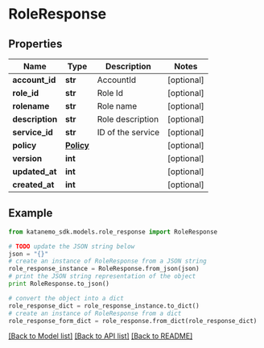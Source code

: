 # RoleResponse


## Properties
Name | Type | Description | Notes
------------ | ------------- | ------------- | -------------
**account_id** | **str** | AccountId | [optional] 
**role_id** | **str** | Role Id | [optional] 
**rolename** | **str** | Role name | [optional] 
**description** | **str** | Role description | [optional] 
**service_id** | **str** | ID of the service | [optional] 
**policy** | [**Policy**](Policy.md) |  | [optional] 
**version** | **int** |  | [optional] 
**updated_at** | **int** |  | [optional] 
**created_at** | **int** |  | [optional] 

## Example

```python
from katanemo_sdk.models.role_response import RoleResponse

# TODO update the JSON string below
json = "{}"
# create an instance of RoleResponse from a JSON string
role_response_instance = RoleResponse.from_json(json)
# print the JSON string representation of the object
print RoleResponse.to_json()

# convert the object into a dict
role_response_dict = role_response_instance.to_dict()
# create an instance of RoleResponse from a dict
role_response_form_dict = role_response.from_dict(role_response_dict)
```
[[Back to Model list]](../README.md#documentation-for-models) [[Back to API list]](../README.md#documentation-for-api-endpoints) [[Back to README]](../README.md)


